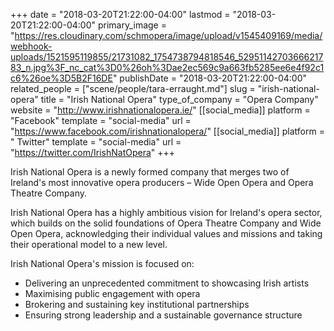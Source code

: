 +++
date = "2018-03-20T21:22:00-04:00"
lastmod = "2018-03-20T21:22:00-04:00"
primary_image = "https://res.cloudinary.com/schmopera/image/upload/v1545409169/media/webhook-uploads/1521595119855/21731082_1754738794818546_5295114270366621783_n.jpg%3F_nc_cat%3D0%26oh%3Dae2ec569c9a663fb5285ee6e4f92c1c6%26oe%3D5B2F16DE"
publishDate = "2018-03-20T21:22:00-04:00"
related_people = ["scene/people/tara-erraught.md"]
slug = "irish-national-opera"
title = "Irish National Opera"
type_of_company = "Opera Company"
website = "http://www.irishnationalopera.ie/"
[[social_media]]
platform = "Facebook"
template = "social-media"
url = "https://www.facebook.com/irishnationalopera/"
[[social_media]]
platform = " Twitter"
template = "social-media"
url = "https://twitter.com/IrishNatOpera"
+++

Irish National Opera is a newly formed company that merges two of Ireland's most innovative opera producers – Wide Open Opera and Opera Theatre Company.

Irish National Opera has a highly ambitious vision for Ireland's opera sector, which builds on the solid foundations of Opera Theatre Company and Wide Open Opera, acknowledging their individual values and missions and taking their operational model to a new level. 

Irish National Opera's mission is focused on:

<ul class="nospace">
<li>Delivering an unprecedented commitment to showcasing Irish artists
<li>Maximising public engagement with opera
<li>Brokering and sustaining key institutional partnerships
<li>Ensuring strong leadership and a sustainable governance structure
</ul>

